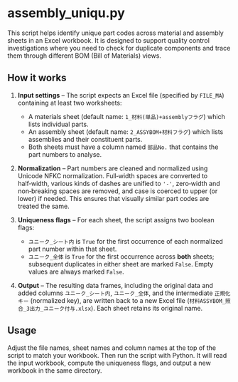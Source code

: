 # assembly_uniqu.py

This script helps identify unique part codes across material and assembly sheets in an Excel workbook. It is designed to support quality control investigations where you need to check for duplicate components and trace them through different BOM (Bill of Materials) views.

## How it works

1. **Input settings** – The script expects an Excel file (specified by `FILE_MA`) containing at least two worksheets:
   - A materials sheet (default name: `1_材料(単品)+assemblyフラグ`) which lists individual parts.
   - An assembly sheet (default name: `2_ASSYBOM+材料フラグ`) which lists assemblies and their constituent parts.
   - Both sheets must have a column named `部品No.` that contains the part numbers to analyse.

2. **Normalization** – Part numbers are cleaned and normalized using Unicode NFKC normalization.  Full‑width spaces are converted to half‑width, various kinds of dashes are unified to `'-'`, zero‑width and non‑breaking spaces are removed, and case is coerced to upper (or lower) if needed.  This ensures that visually similar part codes are treated the same.

3. **Uniqueness flags** – For each sheet, the script assigns two boolean flags:
   - `ユニーク_シート内` is `True` for the first occurrence of each normalized part number within that sheet.
   - `ユニーク_全体` is `True` for the first occurrence across **both** sheets; subsequent duplicates in either sheet are marked `False`.  Empty values are always marked `False`.

4. **Output** – The resulting data frames, including the original data and added columns `ユニーク_シート内`, `ユニーク_全体`, and the intermediate `正規化キー` (normalized key), are written back to a new Excel file (`材料ASSYBOM_照合_3出力_ユニーク付与.xlsx`).  Each sheet retains its original name.

## Usage

Adjust the file names, sheet names and column names at the top of the script to match your workbook.  Then run the script with Python.  It will read the input workbook, compute the uniqueness flags, and output a new workbook in the same directory.

